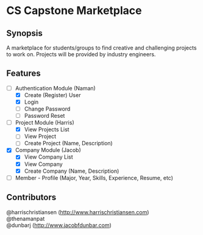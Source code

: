 # CS Capstone Marketplace

## Synopsis

A marketplace for students/groups to find creative and challenging projects to work on. Projects will be provided by industry engineers.  

## Features

- [ ] Authentication Module (Naman)
	- [X] Create (Register) User
	- [X] Login
	- [ ] Change Password
	- [ ] Password Reset
- [ ] Project Module (Harris)
	- [X] View Projects List
	- [ ] View Project
	- [ ] Create Project (Name, Description)
- [X] Company Module (Jacob)
	- [X] View Company List
	- [X] View Company
	- [X] Create Company (Name, Description)
- [ ] Member - Profile (Major, Year, Skills, Experience, Resume, etc)

## Contributors

@harrischristiansen (http://www.harrischristiansen.com)  
@thenamanpat  
@dunbarj (http://www.jacobfdunbar.com)